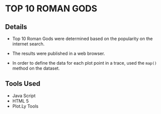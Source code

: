 # TOP 10 ROMAN GODS


## Details

* Top 10 Roman Gods were determined based on the popularity on the internet search. 

* The results were published in a web browser. 

* In order to define the data for each plot point in a trace, used the `map()` method on the dataset.

## Tools Used

* Java Script
* HTML 5
* Plot.Ly Tools